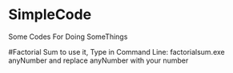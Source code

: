 # SimpleCode
Some Codes For Doing SomeThings

#Factorial Sum
to use it, Type in Command Line: factorialsum.exe anyNumber
and replace anyNumber with your number

